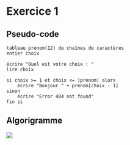 # Exercice 1

## Pseudo-code

    tableau prenom(12) de chaînes de caractères
    entier choix

    écrire "Quel est votre choix : "
    lire choix

    si choix >= 1 et choix <= |prenom| alors
        écrire "Bonjour " + prenom[choix - 1]
    sinon
        écrire "Error 404 not found"
    fin si

## Algorigramme

[![](https://mermaid.ink/img/pako:eNptkcFS2zAQhl9Fs5eUGSexbMdgD3AA2pkeeujQE1EOwlongljKbCQITfJAPAcvVsWClM50T9K_u9_-s7uFxiqEGtqlfW4Wkhz7dSMMC4FGaTP_0mpzIkyU7nGujTmo6u313ruTKA-HQ_ZM2uF3s_JuOn57bUgTssFPj0uGa8eerAv_ZmH1htWD8exvH6FU10FvcDpe6o-izxW6jfmtgAi4vGCcoXvHnV-w3YrQ2G4nYB_bDvHRFhhPJPXR4zdNa2dkF-YJODq9subBemIJi6xphA8Znw0EjGe9k7iR_45opd8cR3wlsvRpDf2fFWnBjHWstd6owT9ISKBD6qRW4RLbwwABboEdCqjDU0l6FCDMPtRJ7-zti2mgduQxAb9S0uGNlnOSHdStXK6Diko7Sz_iafsLJ7CSBuotbKDmZT7iE57zLDsLria8TOAF6rIc5bziBS_KkqdVWuwT-G1toKajMkurjBd5Vp3yalLkPe6uTx587P8AABW4qw?type=png)](https://mermaid.live/edit#pako:eNptkcFS2zAQhl9Fs5eUGSexbMdgD3AA2pkeeujQE1EOwlongljKbCQITfJAPAcvVsWClM50T9K_u9_-s7uFxiqEGtqlfW4Wkhz7dSMMC4FGaTP_0mpzIkyU7nGujTmo6u313ruTKA-HQ_ZM2uF3s_JuOn57bUgTssFPj0uGa8eerAv_ZmH1htWD8exvH6FU10FvcDpe6o-izxW6jfmtgAi4vGCcoXvHnV-w3YrQ2G4nYB_bDvHRFhhPJPXR4zdNa2dkF-YJODq9subBemIJi6xphA8Znw0EjGe9k7iR_45opd8cR3wlsvRpDf2fFWnBjHWstd6owT9ISKBD6qRW4RLbwwABboEdCqjDU0l6FCDMPtRJ7-zti2mgduQxAb9S0uGNlnOSHdStXK6Diko7Sz_iafsLJ7CSBuotbKDmZT7iE57zLDsLria8TOAF6rIc5bziBS_KkqdVWuwT-G1toKajMkurjBd5Vp3yalLkPe6uTx587P8AABW4qw)